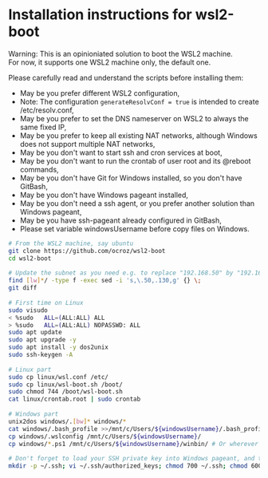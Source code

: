 # Installation instructions for wsl2-boot

Warning: This is an opinioniated solution to boot the WSL2 machine.<br/>
For now, it supports one WSL2 machine only, the default one.

Please carefully read and understand the scripts before installing them:
- May be you prefer different WSL2 configuration,
- Note: The configuration `generateResolvConf = true` is intended to create /etc/resolv.conf,
- May be you prefer to set the DNS nameserver on WSL2 to always the same fixed IP,
- May be you prefer to keep all existing NAT networks, although Windows does not support multiple NAT networks,
- May be you don't want to start ssh and cron services at boot,
- May be you don't want to run the crontab of user root and its @reboot commands,
- May be you don't have Git for Windows installed, so you don't have GitBash,
- May be you don't have Windows pageant installed,
- May be you don't need a ssh agent, or you prefer another solution than Windows pageant,
- May be you have ssh-pageant already configured in GitBash,
- Please set variable windowsUsername before copy files on Windows.

```bash
# From the WSL2 machine, say ubuntu
git clone https://github.com/ocroz/wsl2-boot
cd wsl2-boot
 
# Update the subnet as you need e.g. to replace "192.168.50" by "192.168.130"
find [lw]*/ -type f -exec sed -i 's,\.50,.130,g' {} \;
git diff
 
# First time on Linux
sudo visudo
< %sudo   ALL=(ALL:ALL) ALL
> %sudo   ALL=(ALL:ALL) NOPASSWD: ALL
sudo apt update
sudo apt upgrade -y
sudo apt install -y dos2unix
sudo ssh-keygen -A
 
# Linux part
sudo cp linux/wsl.conf /etc/
sudo cp linux/wsl-boot.sh /boot/
sudo chmod 744 /boot/wsl-boot.sh
cat linux/crontab.root | sudo crontab
 
# Windows part
unix2dos windows/.[bw]* windows/*
cat windows/.bash_profile >>/mnt/c/Users/${windowsUsername}/.bash_profile
cp windows/.wslconfig /mnt/c/Users/${windowsUsername}/
cp windows/*.ps1 /mnt/c/Users/${windowsUsername}/winbin/ # Or wherever in your Windows PATH
 
# Don't forget to load your SSH private key into Windows pageant, and to add the SSH public key into Linux
mkdir -p ~/.ssh; vi ~/.ssh/authorized_keys; chmod 700 ~/.ssh; chmod 600 ~/.ssh/*
```
